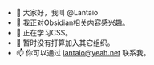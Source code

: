 - 👋 大家好，我叫 @Lantaio
- 👀 我正对Obsidian相关内容感兴趣。
- 🌱 正在学习CSS。
- 💞️ 暂时没有打算加入其它组织。
- 📫 你可以通过 lantaio@yeah.net 联系我。
